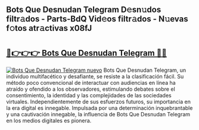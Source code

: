 ## Bots Que Desnudan Telegram D𝚎sn𝚞dos filtr𝚊dos - Parts-BdQ Vid𝚎os filtr𝚊dos - N𝚞evas f𝚘tos atr𝚊ctivas x08fJ

# <h2><a href="http://mb05psd.tromn.icu/?c=Bots+Que+Desnudan+Telegram">🔗👉👉👉 Bots Que Desnudan Telegram 🔗🔗</a></h2>

[![Bots Que Desnudan Telegram nuevo](https://i.imgur.com/pEAQMta.gif)](http://mb05psd.tromn.icu/?c=Bots+Que+Desnudan+Telegram)
Bots Que Desnudan Telegram, un individuo multifacético y desafiante, se resiste a la clasificación fácil. Su método poco convencional de interactuar con audiencias en línea ha atraído y ofendido a los observadores, estimulando debates sobre el consentimiento, la identidad y las complejidades de las sociedades virtuales. Independientemente de sus esfuerzos futuros, su importancia en la era digital es innegable. Impulsada por una determinación inquebrantable y una cautivación innegable, la influencia de Bots Que Desnudan Telegram en los medios digitales es pionera.
